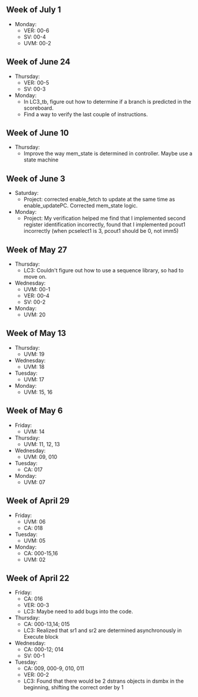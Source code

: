 ## Week of July 1
- Monday:
  - VER: 00-6
  - SV: 00-4
  - UVM: 00-2

## Week of June 24
- Thursday:
  - VER: 00-5
  - SV: 00-3
- Monday:
  - In LC3_tb, figure out how to determine if a branch is predicted in the scoreboard.
  - Find a way to verify the last couple of instructions.

## Week of June 10
- Thursday:
  - Improve the way mem_state is determined in controller. Maybe use a state machine

## Week of June 3
- Saturday:
  - Project: corrected enable_fetch to update at the same time as enable_updatePC. Corrected mem_state logic.
- Monday:
  - Project: My verification helped me find that I implemented second register identification incorrectly, found that I implemented pcout1 incorrectly (when pcselect1 is 3, pcout1 should be 0, not imm5)

## Week of May 27
- Thursday:
  - LC3: Couldn't figure out how to use a sequence library, so had to move on.
- Wednesday:
  - UVM: 00-1
  - VER: 00-4
  - SV: 00-2
- Monday:
  - UVM: 20

## Week of May 13
- Thursday:
  - UVM: 19
- Wednesday:
  - UVM: 18
- Tuesday:
  - UVM: 17
- Monday:
  - UVM: 15, 16

## Week of May 6
- Friday:
  - UVM: 14
- Thursday:
  - UVM: 11, 12, 13
- Wednesday:
  - UVM: 09, 010
- Tuesday:
  - CA: 017
- Monday:
  - UVM: 07

## Week of April 29
- Friday:
  - UVM: 06
  - CA: 018
- Tuesday:
  - UVM: 05
- Monday:
  - CA: 000-15,16
  - UVM: 02

## Week of April 22
- Friday:
  - CA: 016
  - VER: 00-3
  - LC3: Maybe need to add bugs into the code.
- Thursday:
  - CA: 000-13,14; 015
  - LC3: Realized that sr1 and sr2 are determined asynchronously in Execute block
- Wednesday:
  - CA: 000-12; 014
  - SV: 00-1
- Tuesday:
  - CA: 009, 000-9, 010, 011
  - VER: 00-2
  - LC3: Found that there would be 2 dstrans objects in dsmbx in the beginning, shifting the correct order by 1
